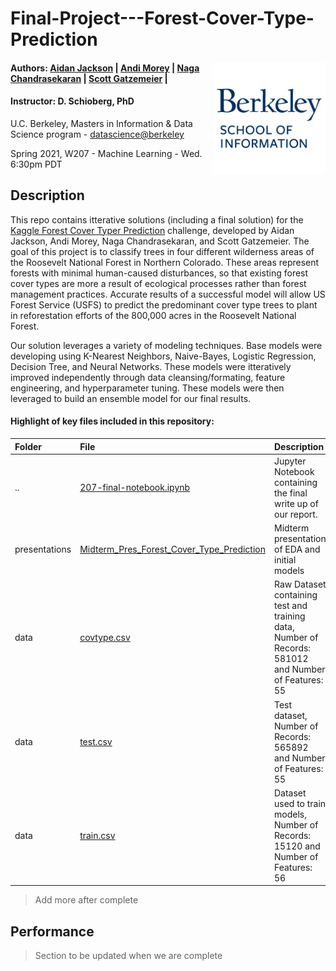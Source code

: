 Final-Project---Forest-Cover-Type-Prediction
====================================================

<img align="right" width="180" src="./images/berkeley.png"/>

#### Authors: [Aidan Jackson](https://github.com/aidan-jackson-data) | [Andi Morey](https://github.com/andimorey) | [Naga Chandrasekaran](https://github.com/nagachandrasekaran) | [Scott Gatzemeier](https://github.com/sngatzemeier) | 
#### Instructor: D. Schioberg, PhD <br> 
U.C. Berkeley, Masters in Information & Data Science program - [datascience@berkeley](https://datascience.berkeley.edu/) 

Spring 2021, W207 - Machine Learning - Wed. 6:30pm PDT

## Description

This repo contains itterative solutions (including a final solution) for the [Kaggle Forest Cover Typer Prediction](https://www.kaggle.com/c/forest-cover-type-prediction) challenge, developed by Aidan Jackson, Andi Morey, Naga Chandrasekaran, and Scott Gatzemeier.  The goal of this project is to classify trees in four different wilderness areas of the Roosevelt National Forest in Northern Colorado. These areas represent forests with minimal human-caused disturbances, so that existing forest cover types are more a result of ecological processes rather than forest management practices. Accurate results of a successful model will allow US Forest Service (USFS) to predict the predominant cover type trees to plant in reforestation efforts of the 800,000 acres in the Roosevelt National Forest.  

Our solution leverages a variety of modeling techniques.  Base models were developing using K-Nearest Neighbors, Naive-Bayes, Logistic Regression, Decision Tree, and Neural Networks.  These models were itteratively improved independently through data cleansing/formating, feature engineering, and hyperparameter tuning.  These models were then leveraged to build an ensemble model for our final results.

#### Highlight of key files included in this repository:

  |Folder | File | Description |
  |:----|:----|:------------|
  |.. | [207-final-notebook.ipynb](207-final-notebook.ipynb) | Jupyter Notebook containing the final write up of our report.|
  |presentations | [Midterm_Pres_Forest_Cover_Type_Prediction](/presentation/Midterm_Pres_Forest_Cover_Type_Prediction.pdf) | Midterm presentation of EDA and initial models|
  |data | [covtype.csv](covtype.csv) | Raw Dataset containing test and training data, Number of Records: 581012 and Number of Features: 55|
  |data | [test.csv](test.csv) | Test dataset, Number of Records: 565892 and Number of Features: 55 |
  |data | [train.csv](train.csv) | Dataset used to train models, Number of Records: 15120 and Number of Features: 56|

> Add more after complete
  
  ## Performance 
  
> Section to be updated when we are complete
  
  ## 
  
  
